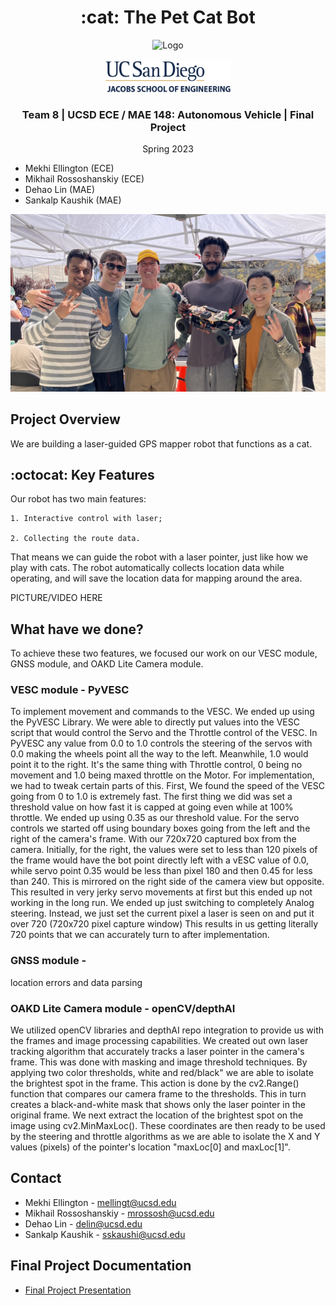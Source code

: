 <div id="top"></div>

<h1 align="center">:cat: The Pet Cat Bot </h1>

<div align="center">
    <img src="carpic148.jpg" alt="Logo" width="500" height=500">
</div>

<!-- PROJECT LOGO -->
<br />
<div align="center">
    <img src="ucsdLogo.png" alt="Logo" width="200" height="50">
<h3>Team 8 | UCSD ECE / MAE 148: Autonomous Vehicle | Final Project</h3>
<p>
Spring 2023
</p>
</div>

- Mekhi Ellington (ECE)
- Mikhail Rossoshanskiy (ECE)
- Dehao Lin (MAE)
- Sankalp Kaushik (MAE)

![alt text](teampic148.jpg)


## Project Overview
We are building a laser-guided GPS mapper robot that functions as a cat.

## :octocat: Key Features
Our robot has two main features:

    1. Interactive control with laser;

    2. Collecting the route data.

That means we can guide the robot with a laser pointer, just like how we play with cats. The robot automatically collects location data while operating, and will save the location data for mapping around the area. 

PICTURE/VIDEO HERE 

## What have we done?
To achieve these two features, we focused our work on our VESC module, GNSS module, and OAKD Lite Camera module.

### VESC module - PyVESC
To implement movement and commands to the VESC. We ended up using the PyVESC Library. We were able to directly put values into the VESC script that would control the Servo and the Throttle control of the VESC. In PyVESC any value from 0.0 to 1.0 controls the steering of the servos with 0.0 making the wheels point all the way to the left. Meanwhile, 1.0 would point it to the right. It's the same thing with Throttle control, 0 being no movement and 1.0 being maxed throttle on the Motor. 
For implementation, we had to tweak certain parts of this. First, We found the speed of the VESC going from 0 to 1.0 is extremely fast. The first thing we did was set a threshold value on how fast it is capped at going even while at 100% throttle. We ended up using 0.35 as our threshold value. 
For the servo controls we started off using boundary boxes going from the left and the right of the camera's frame. With our 720x720 captured box from the camera. Initially, for the right, the values were set to less than 120 pixels of the frame would have the bot point directly left with a vESC value of 0.0, while servo point 0.35 would be less than pixel 180 and then 0.45 for less than 240. This is mirrored on the right side of the camera view but opposite. This resulted in very jerky servo movements at first but this ended up not working in the long run.
We ended up just switching to completely Analog steering. Instead, we just set the current pixel a laser is seen on and put it over 720 (720x720 pixel capture window) This results in us getting literally 720 points that we can accurately turn to after implementation. 

### GNSS module - 
location errors and data parsing 

### OAKD Lite Camera module - openCV/depthAI

We utilized openCV libraries and depthAI repo integration to provide us with the frames and image processing capabilities. We created out own laser tracking algorithm that accurately tracks a laser pointer in the camera's frame. This was done with masking and image threshold techniques. By applying two color thresholds, white and red/black" we are able to isolate the brightest spot in the frame. This action is done by the cv2.Range() function that compares our camera frame to the thresholds. This in turn creates a black-and-white mask that shows only the laser pointer in the original frame. We next extract the location of the brightest spot on the image using cv2.MinMaxLoc(). These coordinates are then ready to be used by the steering and throttle algorithms as we are able to isolate the X and Y values (pixels) of the pointer's location "maxLoc[0] and maxLoc[1]". 

## Contact

* Mekhi Ellington - mellingt@ucsd.edu
* Mikhail Rossoshanskiy - mrossosh@ucsd.edu
* Dehao Lin - delin@ucsd.edu
* Sankalp Kaushik - sskaushi@ucsd.edu

## Final Project Documentation

* [Final Project Presentation](https://docs.google.com/presentation/d/1CmsSRDc4tJDKef6RWzisFBF3TMSWqy2-ThQkxXycnEY/edit?usp=sharing)



